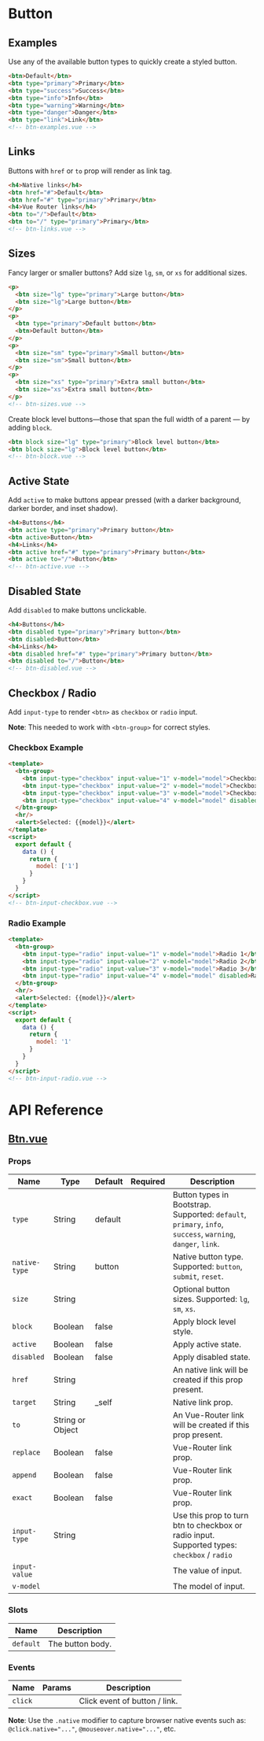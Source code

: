# Button

## Examples

Use any of the available button types to quickly create a styled button.

```html
<btn>Default</btn>
<btn type="primary">Primary</btn>
<btn type="success">Success</btn>
<btn type="info">Info</btn>
<btn type="warning">Warning</btn>
<btn type="danger">Danger</btn>
<btn type="link">Link</btn>
<!-- btn-examples.vue -->
```

## Links

Buttons with `href` or `to` prop will render as link tag.

```html
<h4>Native links</h4>
<btn href="#">Default</btn>
<btn href="#" type="primary">Primary</btn>
<h4>Vue Router links</h4>
<btn to="/">Default</btn>
<btn to="/" type="primary">Primary</btn>
<!-- btn-links.vue -->
```

## Sizes

Fancy larger or smaller buttons? Add size `lg`, `sm`, or `xs` for additional sizes.

```html
<p>
  <btn size="lg" type="primary">Large button</btn>
  <btn size="lg">Large button</btn>
</p>
<p>
  <btn type="primary">Default button</btn>
  <btn>Default button</btn>
</p>
<p>
  <btn size="sm" type="primary">Small button</btn>
  <btn size="sm">Small button</btn>
</p>
<p>
  <btn size="xs" type="primary">Extra small button</btn>
  <btn size="xs">Extra small button</btn>
</p>
<!-- btn-sizes.vue -->
```

Create block level buttons—those that span the full width of a parent — by adding `block`.

```html
<btn block size="lg" type="primary">Block level button</btn>
<btn block size="lg">Block level button</btn>
<!-- btn-block.vue -->
```

## Active State

Add `active` to make buttons appear pressed (with a darker background, darker border, and inset shadow).

```html
<h4>Buttons</h4>
<btn active type="primary">Primary button</btn>
<btn active>Button</btn>
<h4>Links</h4>
<btn active href="#" type="primary">Primary button</btn>
<btn active to="/">Button</btn>
<!-- btn-active.vue -->
```

## Disabled State

Add `disabled` to make buttons unclickable.

```html
<h4>Buttons</h4>
<btn disabled type="primary">Primary button</btn>
<btn disabled>Button</btn>
<h4>Links</h4>
<btn disabled href="#" type="primary">Primary button</btn>
<btn disabled to="/">Button</btn>
<!-- btn-disabled.vue -->
```

## Checkbox / Radio

Add `input-type` to render `<btn>` as `checkbox` or `radio` input.

**Note**: This needed to work with `<btn-group>` for correct styles.

### Checkbox Example

```html
<template>
  <btn-group>
    <btn input-type="checkbox" input-value="1" v-model="model">Checkbox 1</btn>
    <btn input-type="checkbox" input-value="2" v-model="model">Checkbox 2</btn>
    <btn input-type="checkbox" input-value="3" v-model="model">Checkbox 3</btn>
    <btn input-type="checkbox" input-value="4" v-model="model" disabled>Checkbox 4 (Disabled)</btn>
  </btn-group>
  <hr/>
  <alert>Selected: {{model}}</alert>
</template>
<script>
  export default {
    data () {
      return {
        model: ['1']
      }
    }
  }
</script>
<!-- btn-input-checkbox.vue -->
```

### Radio Example

```html
<template>
  <btn-group>
    <btn input-type="radio" input-value="1" v-model="model">Radio 1</btn>
    <btn input-type="radio" input-value="2" v-model="model">Radio 2</btn>
    <btn input-type="radio" input-value="3" v-model="model">Radio 3</btn>
    <btn input-type="radio" input-value="4" v-model="model" disabled>Radio 4 (Disabled)</btn>
  </btn-group>
  <hr/>
  <alert>Selected: {{model}}</alert>
</template>
<script>
  export default {
    data () {
      return {
        model: '1'
      }
    }
  }
</script>
<!-- btn-input-radio.vue -->
```

# API Reference

## [Btn.vue](https://github.com/wxsms/uiv/tree/master/src/components/button/Btn.vue)

### Props

Name             | Type             | Default  | Required | Description
---------------- | ----------       | -------- | -------- | -----------------------
`type`           | String           | default  |          | Button types in Bootstrap. Supported: `default`, `primary`, `info`, `success`, `warning`, `danger`, `link`.
`native-type`    | String           | button   |          | Native button type. Supported: `button`, `submit`, `reset`.
`size`           | String           |          |          | Optional button sizes. Supported: `lg`, `sm`, `xs`.
`block`          | Boolean          | false    |          | Apply block level style.
`active`         | Boolean          | false    |          | Apply active state.
`disabled`       | Boolean          | false    |          | Apply disabled state.
`href`           | String           |          |          | An native link will be created if this prop present.
`target`         | String           | _self    |          | Native link prop.
`to`             | String or Object |          |          | An Vue-Router link will be created if this prop present.
`replace`        | Boolean          | false    |          | Vue-Router link prop.
`append`         | Boolean          | false    |          | Vue-Router link prop.
`exact`          | Boolean          | false    |          | Vue-Router link prop.
`input-type`     | String           |          |          | Use this prop to turn btn to checkbox or radio input. Supported types: `checkbox` / `radio`
`input-value`    |                  |          |          | The value of input.
`v-model`        |                  |          |          | The model of input.

### Slots

Name      | Description
--------- | -----------------------
`default` | The button body.

### Events

Name        | Params | Description
----------- | ------ | ---------------
`click`     |        | Click event of button / link.

**Note**: Use the `.native` modifier to capture browser native events such as: `@click.native="..."`, `@mouseover.native="..."`, etc.
